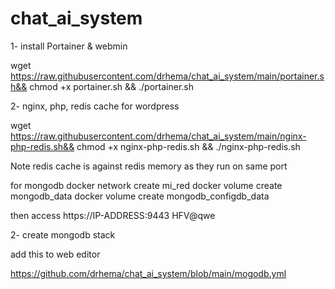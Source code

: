 # chat_ai_system

1- install Portainer & webmin

wget https://raw.githubusercontent.com/drhema/chat_ai_system/main/portainer.sh&& chmod +x portainer.sh && ./portainer.sh


2- nginx, php, redis cache for wordpress

wget https://raw.githubusercontent.com/drhema/chat_ai_system/main/nginx-php-redis.sh&& chmod +x nginx-php-redis.sh && ./nginx-php-redis.sh

Note redis cache is against redis memory as they run on same port

for mongodb 
docker network create mi_red
docker volume create mongodb_data
docker volume create mongodb_configdb_data

 
then access
https://IP-ADDRESS:9443
HFV@qwe



2- create mongodb stack



add this to web editor

https://github.com/drhema/chat_ai_system/blob/main/mogodb.yml

